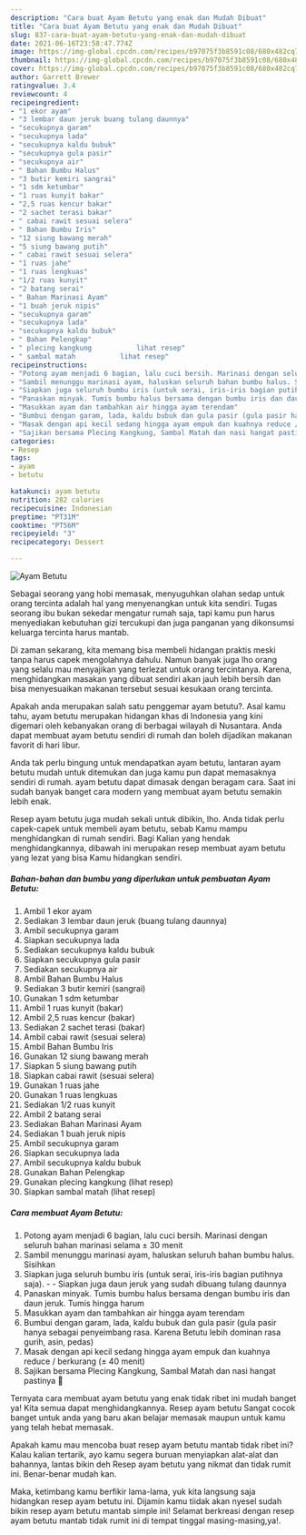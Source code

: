 ```yaml
---
description: "Cara buat Ayam Betutu yang enak dan Mudah Dibuat"
title: "Cara buat Ayam Betutu yang enak dan Mudah Dibuat"
slug: 837-cara-buat-ayam-betutu-yang-enak-dan-mudah-dibuat
date: 2021-06-16T23:58:47.774Z
image: https://img-global.cpcdn.com/recipes/b97075f3b8591c08/680x482cq70/ayam-betutu-foto-resep-utama.jpg
thumbnail: https://img-global.cpcdn.com/recipes/b97075f3b8591c08/680x482cq70/ayam-betutu-foto-resep-utama.jpg
cover: https://img-global.cpcdn.com/recipes/b97075f3b8591c08/680x482cq70/ayam-betutu-foto-resep-utama.jpg
author: Garrett Brewer
ratingvalue: 3.4
reviewcount: 4
recipeingredient:
- "1 ekor ayam"
- "3 lembar daun jeruk buang tulang daunnya"
- "secukupnya garam"
- "secukupnya lada"
- "secukupnya kaldu bubuk"
- "secukupnya gula pasir"
- "secukupnya air"
- " Bahan Bumbu Halus"
- "3 butir kemiri sangrai"
- "1 sdm ketumbar"
- "1 ruas kunyit bakar"
- "2,5 ruas kencur bakar"
- "2 sachet terasi bakar"
- " cabai rawit sesuai selera"
- " Bahan Bumbu Iris"
- "12 siung bawang merah"
- "5 siung bawang putih"
- " cabai rawit sesuai selera"
- "1 ruas jahe"
- "1 ruas lengkuas"
- "1/2 ruas kunyit"
- "2 batang serai"
- " Bahan Marinasi Ayam"
- "1 buah jeruk nipis"
- "secukupnya garam"
- "secukupnya lada"
- "secukupnya kaldu bubuk"
- " Bahan Pelengkap"
- " plecing kangkung           lihat resep"
- " sambal matah           lihat resep"
recipeinstructions:
- "Potong ayam menjadi 6 bagian, lalu cuci bersih. Marinasi dengan seluruh bahan marinasi selama ± 30 menit"
- "Sambil menunggu marinasi ayam, haluskan seluruh bahan bumbu halus. Sisihkan"
- "Siapkan juga seluruh bumbu iris (untuk serai, iris-iris bagian putihnya saja).  Siapkan juga daun jeruk yang sudah dibuang tulang daunnya"
- "Panaskan minyak. Tumis bumbu halus bersama dengan bumbu iris dan daun jeruk. Tumis hingga harum"
- "Masukkan ayam dan tambahkan air hingga ayam terendam"
- "Bumbui dengan garam, lada, kaldu bubuk dan gula pasir (gula pasir hanya sebagai penyeimbang rasa. Karena Betutu lebih dominan rasa gurih, asin, pedas)"
- "Masak dengan api kecil sedang hingga ayam empuk dan kuahnya reduce / berkurang (± 40 menit)"
- "Sajikan bersama Plecing Kangkung, Sambal Matah dan nasi hangat pastinya 🤭"
categories:
- Resep
tags:
- ayam
- betutu

katakunci: ayam betutu 
nutrition: 282 calories
recipecuisine: Indonesian
preptime: "PT31M"
cooktime: "PT56M"
recipeyield: "3"
recipecategory: Dessert

---
```



![Ayam Betutu](https://img-global.cpcdn.com/recipes/b97075f3b8591c08/680x482cq70/ayam-betutu-foto-resep-utama.jpg)

Sebagai seorang yang hobi memasak, menyuguhkan olahan sedap untuk orang tercinta adalah hal yang menyenangkan untuk kita sendiri. Tugas seorang ibu bukan sekedar mengatur rumah saja, tapi kamu pun harus menyediakan kebutuhan gizi tercukupi dan juga panganan yang dikonsumsi keluarga tercinta harus mantab.

Di zaman  sekarang, kita memang bisa membeli hidangan praktis meski tanpa harus capek mengolahnya dahulu. Namun banyak juga lho orang yang selalu mau menyajikan yang terlezat untuk orang tercintanya. Karena, menghidangkan masakan yang dibuat sendiri akan jauh lebih bersih dan bisa menyesuaikan makanan tersebut sesuai kesukaan orang tercinta. 



Apakah anda merupakan salah satu penggemar ayam betutu?. Asal kamu tahu, ayam betutu merupakan hidangan khas di Indonesia yang kini digemari oleh kebanyakan orang di berbagai wilayah di Nusantara. Anda dapat membuat ayam betutu sendiri di rumah dan boleh dijadikan makanan favorit di hari libur.

Anda tak perlu bingung untuk mendapatkan ayam betutu, lantaran ayam betutu mudah untuk ditemukan dan juga kamu pun dapat memasaknya sendiri di rumah. ayam betutu dapat dimasak dengan beragam cara. Saat ini sudah banyak banget cara modern yang membuat ayam betutu semakin lebih enak.

Resep ayam betutu juga mudah sekali untuk dibikin, lho. Anda tidak perlu capek-capek untuk membeli ayam betutu, sebab Kamu mampu menghidangkan di rumah sendiri. Bagi Kalian yang hendak menghidangkannya, dibawah ini merupakan resep membuat ayam betutu yang lezat yang bisa Kamu hidangkan sendiri.

<!--inarticleads1-->

##### Bahan-bahan dan bumbu yang diperlukan untuk pembuatan Ayam Betutu:

1. Ambil 1 ekor ayam
1. Sediakan 3 lembar daun jeruk (buang tulang daunnya)
1. Ambil secukupnya garam
1. Siapkan secukupnya lada
1. Sediakan secukupnya kaldu bubuk
1. Siapkan secukupnya gula pasir
1. Sediakan secukupnya air
1. Ambil  Bahan Bumbu Halus
1. Sediakan 3 butir kemiri (sangrai)
1. Gunakan 1 sdm ketumbar
1. Ambil 1 ruas kunyit (bakar)
1. Ambil 2,5 ruas kencur (bakar)
1. Sediakan 2 sachet terasi (bakar)
1. Ambil  cabai rawit (sesuai selera)
1. Ambil  Bahan Bumbu Iris
1. Gunakan 12 siung bawang merah
1. Siapkan 5 siung bawang putih
1. Siapkan  cabai rawit (sesuai selera)
1. Gunakan 1 ruas jahe
1. Gunakan 1 ruas lengkuas
1. Sediakan 1/2 ruas kunyit
1. Ambil 2 batang serai
1. Sediakan  Bahan Marinasi Ayam
1. Sediakan 1 buah jeruk nipis
1. Ambil secukupnya garam
1. Siapkan secukupnya lada
1. Ambil secukupnya kaldu bubuk
1. Gunakan  Bahan Pelengkap
1. Gunakan  plecing kangkung           (lihat resep)
1. Siapkan  sambal matah           (lihat resep)




<!--inarticleads2-->

##### Cara membuat Ayam Betutu:

1. Potong ayam menjadi 6 bagian, lalu cuci bersih. Marinasi dengan seluruh bahan marinasi selama ± 30 menit
1. Sambil menunggu marinasi ayam, haluskan seluruh bahan bumbu halus. Sisihkan
1. Siapkan juga seluruh bumbu iris (untuk serai, iris-iris bagian putihnya saja). -  - Siapkan juga daun jeruk yang sudah dibuang tulang daunnya
1. Panaskan minyak. Tumis bumbu halus bersama dengan bumbu iris dan daun jeruk. Tumis hingga harum
1. Masukkan ayam dan tambahkan air hingga ayam terendam
1. Bumbui dengan garam, lada, kaldu bubuk dan gula pasir (gula pasir hanya sebagai penyeimbang rasa. Karena Betutu lebih dominan rasa gurih, asin, pedas)
1. Masak dengan api kecil sedang hingga ayam empuk dan kuahnya reduce / berkurang (± 40 menit)
1. Sajikan bersama Plecing Kangkung, Sambal Matah dan nasi hangat pastinya 🤭




Ternyata cara membuat ayam betutu yang enak tidak ribet ini mudah banget ya! Kita semua dapat menghidangkannya. Resep ayam betutu Sangat cocok banget untuk anda yang baru akan belajar memasak maupun untuk kamu yang telah hebat memasak.

Apakah kamu mau mencoba buat resep ayam betutu mantab tidak ribet ini? Kalau kalian tertarik, ayo kamu segera buruan menyiapkan alat-alat dan bahannya, lantas bikin deh Resep ayam betutu yang nikmat dan tidak rumit ini. Benar-benar mudah kan. 

Maka, ketimbang kamu berfikir lama-lama, yuk kita langsung saja hidangkan resep ayam betutu ini. Dijamin kamu tiidak akan nyesel sudah bikin resep ayam betutu mantab simple ini! Selamat berkreasi dengan resep ayam betutu mantab tidak rumit ini di tempat tinggal masing-masing,ya!.

